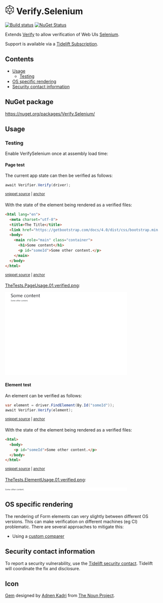 <!--
GENERATED FILE - DO NOT EDIT
This file was generated by [MarkdownSnippets](https://github.com/SimonCropp/MarkdownSnippets).
Source File: /readme.source.md
To change this file edit the source file and then run MarkdownSnippets.
-->

# <img src="/src/icon.png" height="30px"> Verify.Selenium

[![Build status](https://ci.appveyor.com/api/projects/status/xbfm80k15vfqosnd?svg=true)](https://ci.appveyor.com/project/SimonCropp/verify-selenium)
[![NuGet Status](https://img.shields.io/nuget/v/Verify.Selenium.svg)](https://www.nuget.org/packages/Verify.Selenium/)

Extends [Verify](https://github.com/VerifyTests/Verify) to allow verification of Web UIs [Selenium](https://www.selenium.dev/).


Support is available via a [Tidelift Subscription](https://tidelift.com/subscription/pkg/nuget-verify.selenium?utm_source=nuget-verify.selenium&utm_medium=referral&utm_campaign=enterprise).


<!-- toc -->
## Contents

  * [Usage](#usage)
    * [Testing](#testing)
  * [OS specific rendering](#os-specific-rendering)
  * [Security contact information](#security-contact-information)<!-- endtoc -->


## NuGet package

https://nuget.org/packages/Verify.Selenium/


## Usage


### Testing

Enable VerifySelenium once at assembly load time:


#### Page test

The current app state can then be verified as follows:

<!-- snippet: PageUsage -->
<a id='snippet-pageusage'/></a>
```cs
await Verifier.Verify(driver);
```
<sup><a href='/src/Tests/TheTests.cs#L36-L40' title='File snippet `pageusage` was extracted from'>snippet source</a> | <a href='#snippet-pageusage' title='Navigate to start of snippet `pageusage`'>anchor</a></sup>
<!-- endsnippet -->

With the state of the element being rendered as a verified files:

<!-- snippet: TheTests.PageUsage.00.verified.html -->
<a id='snippet-TheTests.PageUsage.00.verified.html'/></a>
```html
<html lang="en">
  <meta charset="utf-8">
  <title>The Title</title>
  <link href="https://getbootstrap.com/docs/4.0/dist/css/bootstrap.min.css" rel="stylesheet">
  <body>
    <main role="main" class="container">
      <h1>Some content</h1>
      <p id="someId">Some other content.</p>
    </main>
  </body>
</html>
```
<sup><a href='/src/Tests/TheTests.PageUsage.00.verified.html#L1-L11' title='File snippet `TheTests.PageUsage.00.verified.html` was extracted from'>snippet source</a> | <a href='#snippet-TheTests.PageUsage.00.verified.html' title='Navigate to start of snippet `TheTests.PageUsage.00.verified.html`'>anchor</a></sup>
<!-- endsnippet -->

[TheTests.PageUsage.01.verified.png](/src/Tests/TheTests.PageUsage.01.verified.png):

<img src="/src/Tests/TheTests.PageUsage.01.verified.png" width="400px">


#### Element test

An element can be verified as follows:

<!-- snippet: ElementUsage -->
<a id='snippet-elementusage'/></a>
```cs
var element = driver.FindElement(By.Id("someId"));
await Verifier.Verify(element);
```
<sup><a href='/src/Tests/TheTests.cs#L46-L51' title='File snippet `elementusage` was extracted from'>snippet source</a> | <a href='#snippet-elementusage' title='Navigate to start of snippet `elementusage`'>anchor</a></sup>
<!-- endsnippet -->

With the state of the element being rendered as a verified files:

<!-- snippet: TheTests.ElementUsage.00.verified.html -->
<a id='snippet-TheTests.ElementUsage.00.verified.html'/></a>
```html
<html>
  <body>
    <p id="someId">Some other content.</p>
  </body>
</html>
```
<sup><a href='/src/Tests/TheTests.ElementUsage.00.verified.html#L1-L5' title='File snippet `TheTests.ElementUsage.00.verified.html` was extracted from'>snippet source</a> | <a href='#snippet-TheTests.ElementUsage.00.verified.html' title='Navigate to start of snippet `TheTests.ElementUsage.00.verified.html`'>anchor</a></sup>
<!-- endsnippet -->

[TheTests.ElementUsage.01.verified.png](/src/Tests/TheTests.ElementUsage.01.verified.png):

<img src="/src/Tests/TheTests.ElementUsage.01.verified.png" width="400px">


## OS specific rendering

The rendering of Form elements can very slightly between different OS versions. This can make verification on different machines (eg CI) problematic. There are several approaches to mitigate this:

 * Using a [custom comparer](https://github.com/VerifyTests/Verify/blob/master/docs/comparer.md)


## Security contact information

To report a security vulnerability, use the [Tidelift security contact](https://tidelift.com/security). Tidelift will coordinate the fix and disclosure.


## Icon

[Gem](https://thenounproject.com/term/gem/2247823/) designed by [Adnen Kadri](https://thenounproject.com/adnen.kadri/) from [The Noun Project](https://thenounproject.com/creativepriyanka).
